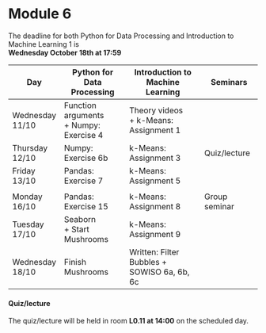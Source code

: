 
# Module 6

The deadline for both Python for Data Processing and Introduction to Machine Learning 1 is<br>**Wednesday October 18th at 17:59**

| Day                | Python for<br>Data Processing | Introduction to<br>Machine Learning      | Seminars          |
|--------------------|-------------------------------|------------------------------------------|-------------------|
| Wednesday<br>11/10 | Function arguments<br>+ Numpy: Exercise 4 | Theory videos<br>+ k-Means: Assignment 1 |       |
| Thursday<br>12/10  | Numpy: Exercise 6b            | k-Means: Assignment 3                    | Quiz/lecture      |
| Friday<br>13/10    | Pandas: Exercise 7            | k-Means: Assignment 5                    |                   |
|                    |                               |                                          |                   |
| Monday<br>16/10    | Pandas: Exercise 15           | k-Means: Assignment 8                    | Group seminar     |
| Tuesday<br>17/10   | Seaborn<br>+ Start Mushrooms  | k-Means: Assignment 9                    |                   |
| Wednesday<br>18/10 | Finish Mushrooms              | Written: Filter Bubbles +<br>SOWISO 6a, 6b, 6c |             |



#### Quiz/lecture

The quiz/lecture will be held in room **L0.11 at 14:00** on the scheduled day.

